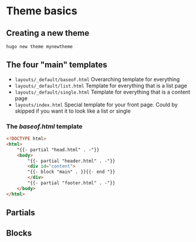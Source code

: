 # Theme basics

## Creating a new theme

```
hugo new theme mynewtheme
```

## The four "main" templates
* `layouts/_default/baseof.html` Overarching template for everything
* `layouts/_default/list.html` Template for everything that is a list page
* `layouts/_default/single.html` Template for everything that is a content page
* `layouts/index.html` Special template for your front page. Could by skipped if you want it to look like a list or single

### The _baseof.html_ template

```html
<!DOCTYPE html>
<html>
    "{{- partial "head.html" . -"}}
    <body>
        "{{- partial "header.html" . -"}}
        <div id="content">
        "{{- block "main" . }}{{- end "}}
        </div>
        "{{- partial "footer.html" . -"}}
    </body>
</html>
```

## Partials

## Blocks
